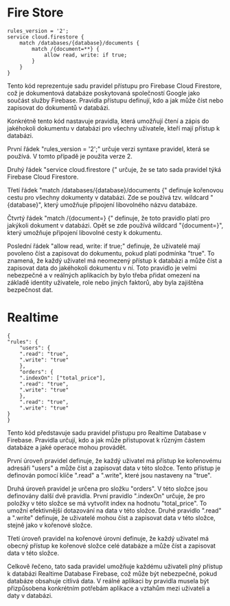 # Fire Store   
    rules_version = '2';
    service cloud.firestore {
        match /databases/{database}/documents {
            match /{document=**} {
                allow read, write: if true;
            }
        }
    }

Tento kód reprezentuje sadu pravidel přístupu pro Firebase Cloud Firestore, což je dokumentová databáze poskytovaná společností Google jako součást služby Firebase. Pravidla přístupu definují, kdo a jak může číst nebo zapisovat do dokumentů v databázi.

Konkrétně tento kód nastavuje pravidla, která umožňují čtení a zápis do jakéhokoli dokumentu v databázi pro všechny uživatele, kteří mají přístup k databázi.

První řádek "rules_version = '2';" určuje verzi syntaxe pravidel, která se používá. V tomto případě je použita verze 2.

Druhý řádek "service cloud.firestore {" určuje, že se tato sada pravidel týká Firebase Cloud Firestore.

Třetí řádek "match /databases/{database}/documents {" definuje kořenovou cestu pro všechny dokumenty v databázi. Zde se používá tzv. wildcard "{database}", který umožňuje připojení libovolného názvu databáze.

Čtvrtý řádek "match /{document=} {" definuje, že toto pravidlo platí pro jakýkoli dokument v databázi. Opět se zde používá wildcard "{document=}", který umožňuje připojení libovolné cesty k dokumentu.

Poslední řádek "allow read, write: if true;" definuje, že uživatelé mají povoleno číst a zapisovat do dokumentu, pokud platí podmínka "true". To znamená, že každý uživatel má neomezený přístup k databázi a může číst a zapisovat data do jakéhokoli dokumentu v ní. Toto pravidlo je velmi nebezpečné a v reálných aplikacích by bylo třeba přidat omezení na základě identity uživatele, role nebo jiných faktorů, aby byla zajištěna bezpečnost dat.

# Realtime
    {
    "rules": {
        "users": {
        ".read": "true",
        ".write": "true"
        },
        "orders": {
        ".indexOn": ["total_price"],
        ".read": "true",
        ".write": "true"
        },
        ".read": "true",
        ".write": "true"
    }
    }
Tento kód představuje sadu pravidel přístupu pro Realtime Database v Firebase. Pravidla určují, kdo a jak může přistupovat k různým částem databáze a jaké operace mohou provádět.

První úroveň pravidel definuje, že každý uživatel má přístup ke kořenovému adresáři "users" a může číst a zapisovat data v této složce. Tento přístup je definován pomocí klíče ".read" a ".write", které jsou nastaveny na "true".

Druhá úroveň pravidel je určena pro složku "orders". V této složce jsou definovány další dvě pravidla. První pravidlo ".indexOn" určuje, že pro položky v této složce se má vytvořit index na hodnotu "total_price". To umožní efektivnější dotazování na data v této složce. Druhé pravidlo ".read" a ".write" definuje, že uživatelé mohou číst a zapisovat data v této složce, stejně jako v kořenové složce.

Třetí úroveň pravidel na kořenové úrovni definuje, že každý uživatel má obecný přístup ke kořenové složce celé databáze a může číst a zapisovat data v této složce.

Celkově řečeno, tato sada pravidel umožňuje každému uživateli plný přístup k databázi Realtime Database Firebase, což může být nebezpečné, pokud databáze obsahuje citlivá data. V reálné aplikaci by pravidla musela být přizpůsobena konkrétním potřebám aplikace a vztahům mezi uživateli a daty v databázi.






